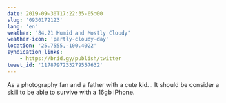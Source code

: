 ```yaml
---
date: 2019-09-30T17:22:35-05:00
slug: '0930172123'
lang: 'en'
weather: '84.21 Humid and Mostly Cloudy'
weather-icon: 'partly-cloudy-day'
location: '25.7555,-100.4022'
syndication_links:
    - https://brid.gy/publish/twitter
tweet_id: '1178797233279557632'
---
```

As a photography fan and a father with a cute kid…
It should be consider a skill to be able to survive with a 16gb iPhone.
